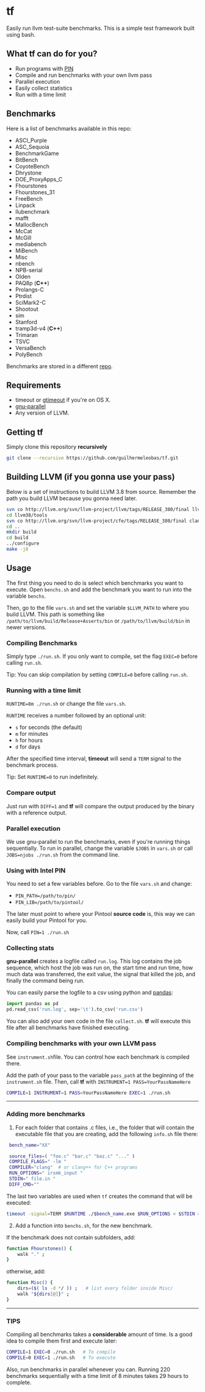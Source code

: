 # tf
Easily run llvm test-suite benchmarks. This is a simple test framework built using bash.

## What tf can do for you?
- Run programs with [PIN](https://software.intel.com/en-us/articles/pin-a-dynamic-binary-instrumentation-tool)
- Compile and run benchmarks with your own llvm pass
- Parallel execution
- Easily collect statistics
- Run with a time limit

## Benchmarks

Here is a list of benchmarks available in this repo:

- ASCI_Purple
- ASC_Sequoia
- BenchmarkGame
- BitBench
- CoyoteBench
- Dhrystone
- DOE_ProxyApps_C
- Fhourstones
- Fhourstones_31
- FreeBench
- Linpack
- llubenchmark
- mafft
- MallocBench
- McCat
- McGill
- mediabench
- MiBench
- Misc
- nbench
- NPB-serial
- Olden
- PAQ8p (**C++**)
- Prolangs-C
- Ptrdist
- SciMark2-C
- Shootout
- sim
- Stanford
- tramp3d-v4 (**C++**)
- Trimaran
- TSVC
- VersaBench
- PolyBench

Benchmarks are stored in a different [repo](https://github.com/guilhermeleobas/Benchmarks).

## Requirements
- timeout or [gtimeout](https://stackoverflow.com/questions/3504945/timeout-command-on-mac-os-x) if you're on OS X.
- [gnu-parallel](http://brewformulas.org/Parallel)
- Any version of LLVM.

## Getting tf
Simply clone this repository **recursively**
```bash
git clone --recursive https://github.com/guilhermeleobas/tf.git
```

## Building LLVM (if you gonna use your pass)

Below is a set of instructions to build LLVM 3.8 from source. Remember the path you build LLVM because you gonna need later.

```bash
svn co http://llvm.org/svn/llvm-project/llvm/tags/RELEASE_380/final llvm38
cd llvm38/tools
svn co http://llvm.org/svn/llvm-project/cfe/tags/RELEASE_380/final clang
cd ..
mkdir build
cd build
../configure
make -j8
```

## Usage

The first thing you need to do is select which benchmarks you want to execute. Open `benchs.sh` and add the benchmark you want to run into the variable `benchs`.

Then, go to the file `vars.sh` and set the variable `$LLVM_PATH` to where you build LLVM. This path is something like `/path/to/llvm/build/Release+Asserts/bin` or `/path/to/llvm/build/bin` in newer versions.

### Compiling Benchmarks

Simply type `./run.sh`. If you only want to compile, set the flag `EXEC=0` before calling `run.sh`.

Tip: You can skip compilation by setting `COMPILE=0` before calling `run.sh`.

### Running with a time limit

`RUNTIME=8m ./run.sh` or change the file `vars.sh`.

`RUNTIME` receives a number followed by an optional unit:
- `s` for seconds (the default)
- `m` for minutes
- `h` for hours
- `d` for days

After the specified time interval, **timeout** will send a `TERM` signal to the benchmark process.

Tip: Set `RUNTIME=0` to run indefinitely.

### Compare output

Just run with `DIFF=1` and **tf** will compare the output produced by the binary with a reference output.

### Parallel execution

We use gnu-parallel to run the benchmarks, even if you're running things sequentially. To run in parallel, change the variable `$JOBS` in `vars.sh` or call `JOBS=njobs ./run.sh` from the command line.

### Using with Intel PIN

You need to set a few variables before. Go to the file `vars.sh` and change:
- `PIN_PATH=/path/to/pin/`
- `PIN_LIB=/path/to/pintool/`

The later must point to where your Pintool **source code** is, this way we can easily build your Pintool for you.

Now, call `PIN=1 ./run.sh`

### Collecting stats

**gnu-parallel** creates a logfile called `run.log`. This log contains the job sequence, which host the job was run on, the start time and run time, how much data was transferred, the exit value, the signal that killed the job, and finally the command being run.

You can easily parse the logfile to a csv using python and [pandas](https://pandas.pydata.org/):

```python
import pandas as pd
pd.read_csv('run.log', sep='\t').to_csv('run.csv')
```

You can also add your own code in the file `collect.sh`. **tf** will execute this file after all benchmarks have finished executing.

### Compiling benchmarks with your own LLVM pass

See `instrument.sh`file. You can control how each benchmark is compiled there.

Add the path of your pass to the variable `pass_path` at the beginning of the `instrument.sh` file. Then, call **tf** with `INSTRUMENT=1 PASS=YourPassNameHere`

```bash
COMPILE=1 INSTRUMENT=1 PASS=YourPassNameHere EXEC=1 ./run.sh
```

------------

### Adding more benchmarks

1) For each folder that contains .c files, i.e., the folder that will
   contain the executable file that you are creating, add the following
   `info.sh` file there:

```bash
 bench_name="XX"

 source_files=( "foo.c" "bar.c" "baz.c" "..." )
 COMPILE_FLAGS=" -lm "
 COMPILER="clang"  # or clang++ for C++ programs
 RUN_OPTIONS=" irsmk_input "
 STDIN=" file.in "
 DIFF_CMD=""
```

The last two variables are used when `tf` creates the command that will be executed:

```bash
timeout -signal=TERM $RUNTIME ./$bench_name.exe $RUN_OPTIONS < $STDIN > /dev/null
```

2) Add a function into `benchs.sh`, for the new benchmark.

If the benchmark does not contain subfolders, add:
```bash
function Fhourstones() {
	walk "." ;
}
```
otherwise, add:
```bash
function Misc() {
	dirs=($( ls -d */ )) ;   # list every folder inside Misc/
	walk "${dirs[@]}" ;
}
```

--------

### TIPS
Compiling all benchmarks takes a **considerable** amount of time. Is a good idea to compile them first and execute later:

```bash
COMPILE=1 EXEC=0 ./run.sh   # To compile
COMPILE=0 EXEC=1 ./run.sh   # To execute
```

Also, run benchmarks in parallel whenever you can. Running 220 benchmarks sequentially with a time limit of 8 minutes takes 29 hours to complete.
